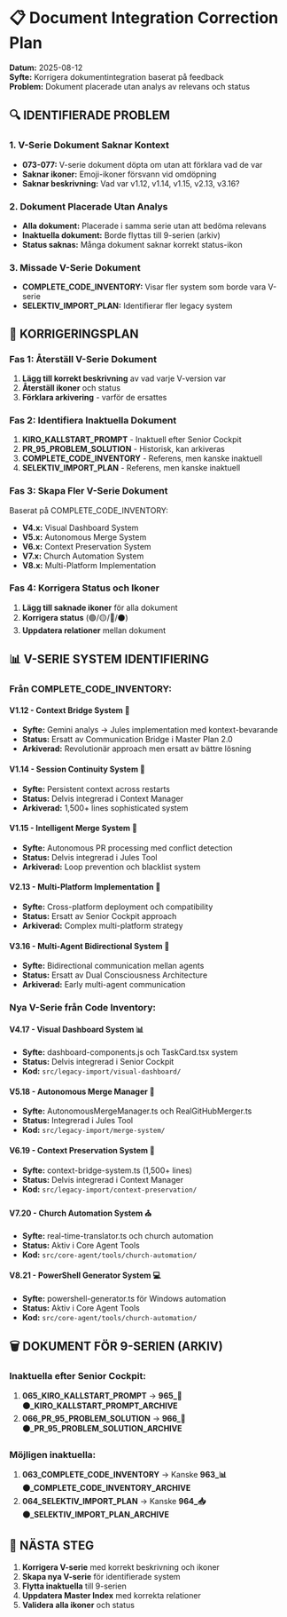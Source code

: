 # 📋 Document Integration Correction Plan

**Datum:** 2025-08-12  
**Syfte:** Korrigera dokumentintegration baserat på feedback  
**Problem:** Dokument placerade utan analys av relevans och status

## 🔍 IDENTIFIERADE PROBLEM

### 1. V-Serie Dokument Saknar Kontext
- **073-077:** V-serie dokument döpta om utan att förklara vad de var
- **Saknar ikoner:** Emoji-ikoner försvann vid omdöpning
- **Saknar beskrivning:** Vad var v1.12, v1.14, v1.15, v2.13, v3.16?

### 2. Dokument Placerade Utan Analys
- **Alla dokument:** Placerade i samma serie utan att bedöma relevans
- **Inaktuella dokument:** Borde flyttas till 9-serien (arkiv)
- **Status saknas:** Många dokument saknar korrekt status-ikon

### 3. Missade V-Serie Dokument
- **COMPLETE_CODE_INVENTORY:** Visar fler system som borde vara V-serie
- **SELEKTIV_IMPORT_PLAN:** Identifierar fler legacy system

## 🎯 KORRIGERINGSPLAN

### Fas 1: Återställ V-Serie Dokument
1. **Lägg till korrekt beskrivning** av vad varje V-version var
2. **Återställ ikoner** och status
3. **Förklara arkivering** - varför de ersattes

### Fas 2: Identifiera Inaktuella Dokument
1. **KIRO_KALLSTART_PROMPT** - Inaktuell efter Senior Cockpit
2. **PR_95_PROBLEM_SOLUTION** - Historisk, kan arkiveras
3. **COMPLETE_CODE_INVENTORY** - Referens, men kanske inaktuell
4. **SELEKTIV_IMPORT_PLAN** - Referens, men kanske inaktuell

### Fas 3: Skapa Fler V-Serie Dokument
Baserat på COMPLETE_CODE_INVENTORY:
- **V4.x:** Visual Dashboard System
- **V5.x:** Autonomous Merge System  
- **V6.x:** Context Preservation System
- **V7.x:** Church Automation System
- **V8.x:** Multi-Platform Implementation

### Fas 4: Korrigera Status och Ikoner
1. **Lägg till saknade ikoner** för alla dokument
2. **Korrigera status** (🟢/🟡/🔵/⚫)
3. **Uppdatera relationer** mellan dokument

## 📊 V-SERIE SYSTEM IDENTIFIERING

### Från COMPLETE_CODE_INVENTORY:

#### V1.12 - Context Bridge System 🌉
- **Syfte:** Gemini analys → Jules implementation med kontext-bevarande
- **Status:** Ersatt av Communication Bridge i Master Plan 2.0
- **Arkiverad:** Revolutionär approach men ersatt av bättre lösning

#### V1.14 - Session Continuity System 🧠  
- **Syfte:** Persistent context across restarts
- **Status:** Delvis integrerad i Context Manager
- **Arkiverad:** 1,500+ lines sophisticated system

#### V1.15 - Intelligent Merge System 🤖
- **Syfte:** Autonomous PR processing med conflict detection
- **Status:** Delvis integrerad i Jules Tool
- **Arkiverad:** Loop prevention och blacklist system

#### V2.13 - Multi-Platform Implementation 🔧
- **Syfte:** Cross-platform deployment och compatibility
- **Status:** Ersatt av Senior Cockpit approach
- **Arkiverad:** Complex multi-platform strategy

#### V3.16 - Multi-Agent Bidirectional System 🤖
- **Syfte:** Bidirectional communication mellan agents
- **Status:** Ersatt av Dual Consciousness Architecture
- **Arkiverad:** Early multi-agent communication

### Nya V-Serie från Code Inventory:

#### V4.17 - Visual Dashboard System 📊
- **Syfte:** dashboard-components.js och TaskCard.tsx system
- **Status:** Delvis integrerad i Senior Cockpit
- **Kod:** `src/legacy-import/visual-dashboard/`

#### V5.18 - Autonomous Merge Manager 🔀
- **Syfte:** AutonomousMergeManager.ts och RealGitHubMerger.ts
- **Status:** Integrerad i Jules Tool
- **Kod:** `src/legacy-import/merge-system/`

#### V6.19 - Context Preservation System 💾
- **Syfte:** context-bridge-system.ts (1,500+ lines)
- **Status:** Delvis integrerad i Context Manager
- **Kod:** `src/legacy-import/context-preservation/`

#### V7.20 - Church Automation System ⛪
- **Syfte:** real-time-translator.ts och church automation
- **Status:** Aktiv i Core Agent Tools
- **Kod:** `src/core-agent/tools/church-automation/`

#### V8.21 - PowerShell Generator System 💻
- **Syfte:** powershell-generator.ts för Windows automation
- **Status:** Aktiv i Core Agent Tools
- **Kod:** `src/core-agent/tools/church-automation/`

## 🗑️ DOKUMENT FÖR 9-SERIEN (ARKIV)

### Inaktuella efter Senior Cockpit:
1. **065_KIRO_KALLSTART_PROMPT** → **965_🚀⚫_KIRO_KALLSTART_PROMPT_ARCHIVE**
2. **066_PR_95_PROBLEM_SOLUTION** → **966_🔧⚫_PR_95_PROBLEM_SOLUTION_ARCHIVE**

### Möjligen inaktuella:
1. **063_COMPLETE_CODE_INVENTORY** → Kanske **963_📊⚫_COMPLETE_CODE_INVENTORY_ARCHIVE**
2. **064_SELEKTIV_IMPORT_PLAN** → Kanske **964_📥⚫_SELEKTIV_IMPORT_PLAN_ARCHIVE**

## 🎯 NÄSTA STEG

1. **Korrigera V-serie** med korrekt beskrivning och ikoner
2. **Skapa nya V-serie** för identifierade system
3. **Flytta inaktuella** till 9-serien
4. **Uppdatera Master Index** med korrekta relationer
5. **Validera alla ikoner** och status